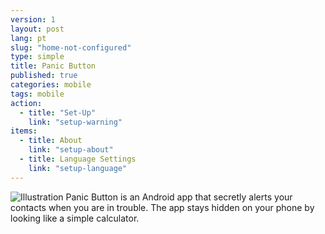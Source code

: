 ```yaml
---
version: 1
layout: post
lang: pt
slug: "home-not-configured"
type: simple
title: Panic Button
published: true
categories: mobile
tags: mobile
action: 
  - title: "Set-Up"
    link: "setup-warning"
items: 
  - title: About
    link: "setup-about"
  - title: Language Settings
    link: "setup-language"
---
```


![Illustration](/media/mobile/home-not-configured-small.png) Panic Button is an Android app that secretly alerts your contacts when you are in trouble. The app stays hidden on your phone by looking like a simple calculator.
